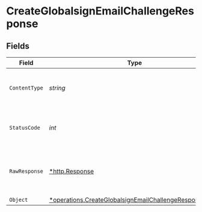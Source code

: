 # CreateGlobalsignEmailChallengeResponse


## Fields

| Field                                                                                                                           | Type                                                                                                                            | Required                                                                                                                        | Description                                                                                                                     |
| ------------------------------------------------------------------------------------------------------------------------------- | ------------------------------------------------------------------------------------------------------------------------------- | ------------------------------------------------------------------------------------------------------------------------------- | ------------------------------------------------------------------------------------------------------------------------------- |
| `ContentType`                                                                                                                   | *string*                                                                                                                        | :heavy_check_mark:                                                                                                              | HTTP response content type for this operation                                                                                   |
| `StatusCode`                                                                                                                    | *int*                                                                                                                           | :heavy_check_mark:                                                                                                              | HTTP response status code for this operation                                                                                    |
| `RawResponse`                                                                                                                   | [*http.Response](https://pkg.go.dev/net/http#Response)                                                                          | :heavy_check_mark:                                                                                                              | Raw HTTP response; suitable for custom response parsing                                                                         |
| `Object`                                                                                                                        | [*operations.CreateGlobalsignEmailChallengeResponseBody](../../models/operations/createglobalsignemailchallengeresponsebody.md) | :heavy_minus_sign:                                                                                                              | Created                                                                                                                         |